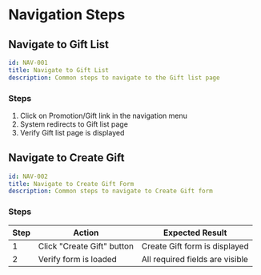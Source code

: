 # Navigation Steps

## Navigate to Gift List
```yaml
id: NAV-001
title: Navigate to Gift List
description: Common steps to navigate to the Gift list page
```

### Steps
1. Click on Promotion/Gift link in the navigation menu
2. System redirects to Gift list page
3. Verify Gift list page is displayed

## Navigate to Create Gift
```yaml
id: NAV-002
title: Navigate to Create Gift Form
description: Common steps to navigate to Create Gift form
```

### Steps
| Step | Action | Expected Result |
|------|--------|----------------|
| 1 | Click "Create Gift" button | Create Gift form is displayed |
| 2 | Verify form is loaded | All required fields are visible |
